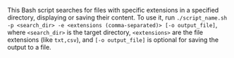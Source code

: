 This Bash script searches for files with specific extensions in a specified directory, displaying or saving their content. To use it, run `./script_name.sh -p <search_dir> -e <extensions (comma-separated)> [-o output_file]`, where `<search_dir>` is the target directory, `<extensions>` are the file extensions (like `txt,csv`), and `[-o output_file]` is optional for saving the output to a file.

